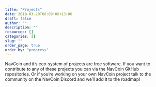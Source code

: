 ```yaml
---
title: "Projects"
date: 2018-03-20T08:09:08+13:00
draft: false
author: ""
description: ""
resources: []
categories: []
slug: ""
order_page: true
order_by: "progress"
---
```



NavCoin and it’s eco-system of projects are free software. If you want to contribute to any of these projects you can via the NavCoin GitHub repositories. Or if you’re working on your own NavCoin project talk to the community on the NavCoin Discord and we’ll add it to the roadmap!

